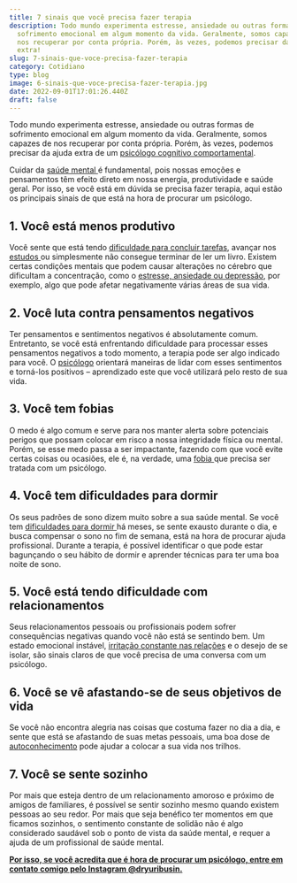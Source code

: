 ```yaml
---
title: 7 sinais que você precisa fazer terapia
description: Todo mundo experimenta estresse, ansiedade ou outras formas de
  sofrimento emocional em algum momento da vida. Geralmente, somos capazes de
  nos recuperar por conta própria. Porém, às vezes, podemos precisar da ajuda
  extra!
slug: 7-sinais-que-voce-precisa-fazer-terapia
category: Cotidiano
type: blog
image: 6-sinais-que-voce-precisa-fazer-terapia.jpg
date: 2022-09-01T17:01:26.440Z
draft: false
---
```


Todo mundo experimenta estresse, ansiedade ou outras formas de sofrimento emocional em algum momento da vida. Geralmente, somos capazes de nos recuperar por conta própria. Porém, às vezes, podemos precisar da ajuda extra de um [psicólogo cognitivo comportamental](https://yuribusin.com.br/).

Cuidar da [saúde mental ](/inteligencia-emocional-voce-sabe-o-que-e/)é fundamental, pois nossas emoções e pensamentos têm efeito direto em nossa energia, produtividade e saúde geral. Por isso, se você está em dúvida se precisa fazer terapia, aqui estão os principais sinais de que está na hora de procurar um psicólogo.

## 1. Você está menos produtivo

Você sente que está tendo [dificuldade para concluir tarefas](/como-psicologia-pode-ajudar-no-crescimento-profissional/), avançar nos [estudos ](/5-dicas-para-controlar-ansiedade-no-vestibular/)ou simplesmente não consegue terminar de ler um livro. Existem certas condições mentais que podem causar alterações no cérebro que dificultam a concentração, como o [estresse, ansiedade ou depressão](/diferenca-estresse-ansiedade-depressao/), por exemplo, algo que pode afetar negativamente várias áreas de sua vida.

## 2. Você luta contra pensamentos negativos

Ter pensamentos e sentimentos negativos é absolutamente comum. Entretanto, se você está enfrentando dificuldade para processar esses pensamentos negativos a todo momento, a terapia pode ser algo indicado para você. O [psicólogo](https://yuribusin.com.br/pra-que-serve-um-psicologo-clinico/) orientará maneiras de lidar com esses sentimentos e torná-los positivos – aprendizado este que você utilizará pelo resto de sua vida.

## 3. Você tem fobias

O medo é algo comum e serve para nos manter alerta sobre potenciais perigos que possam colocar em risco a nossa integridade física ou mental. Porém, se esse medo passa a ser impactante, fazendo com que você evite certas coisas ou ocasiões, ele é, na verdade, uma [fobia ](/como-e-desenvolvida-uma-fobia/)que precisa ser tratada com um psicólogo.

## 4. Você tem dificuldades para dormir

Os seus padrões de sono dizem muito sobre a sua saúde mental. Se você tem [dificuldades para dormir ](/por-que-uma-pessoa-com-insonia-deve-procurar-um-psicologo/)há meses, se sente exausto durante o dia, e busca compensar o sono no fim de semana, está na hora de procurar ajuda profissional. Durante a terapia, é possível identificar o que pode estar bagunçando o seu hábito de dormir e aprender técnicas para ter uma boa noite de sono.

## 5. Você está tendo dificuldade com relacionamentos

Seus relacionamentos pessoais ou profissionais podem sofrer consequências negativas quando você não está se sentindo bem. Um estado emocional instável, [irritação constante nas relações](/como-superar-termino-de-um-namoro/) e o desejo de se isolar, são sinais claros de que você precisa de uma conversa com um psicólogo.

## 6. Você se vê afastando-se de seus objetivos de vida

Se você não encontra alegria nas coisas que costuma fazer no dia a dia, e sente que está se afastando de suas metas pessoais, uma boa dose de [autoconhecimento](https://yuribusin.com.br/autoconhecimento-no-desenvolvimento-pessoal/) pode ajudar a colocar a sua vida nos trilhos.

## 7. Você se sente sozinho

Por mais que esteja dentro de um relacionamento amoroso e próximo de amigos de familiares, é possível se sentir sozinho mesmo quando existem pessoas ao seu redor. Por mais que seja benéfico ter momentos em que ficamos sozinhos, o sentimento constante de solidão não é algo considerado saudável sob o ponto de vista da saúde mental, e requer a ajuda de um profissional de saúde mental.

**[Por isso, se você acredita que é hora de procurar um psicólogo, entre em contato comigo pelo Instagram @dryuribusin.](https://www.instagram.com/dryuribusin/)**
